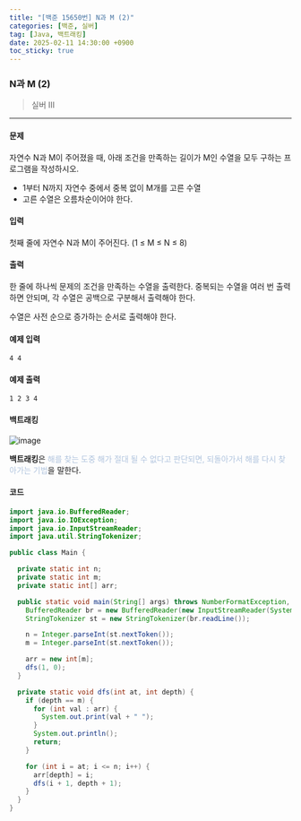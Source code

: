 ```yaml
---
title: "[백준 15650번] N과 M (2)"
categories: [백준, 실버]
tag: [Java, 백트래킹]
date: 2025-02-11 14:30:00 +0900
toc_sticky: true
---
```

### N과 M (2)
> 실버 III

***

#### 문제
자연수 N과 M이 주어졌을 때, 아래 조건을 만족하는 길이가 M인 수열을 모두 구하는 프로그램을 작성하시오.
- 1부터 N까지 자연수 중에서 중복 없이 M개를 고른 수열
- 고른 수열은 오름차순이어야 한다.

#### 입력
첫째 줄에 자연수 N과 M이 주어진다. (1 ≤ M ≤ N ≤ 8)

#### 출력
한 줄에 하나씩 문제의 조건을 만족하는 수열을 출력한다. 중복되는 수열을 여러 번 출력하면 안되며, 각 수열은 공백으로 구분해서 출력해야 한다.

수열은 사전 순으로 증가하는 순서로 출력해야 한다.

#### 예제 입력
```
4 4
```

#### 예제 출력
```
1 2 3 4
```

#### 백트래킹
![image](https://img1.daumcdn.net/thumb/R800x0/?scode=mtistory2&fname=https%3A%2F%2Fblog.kakaocdn.net%2Fdn%2FbaDbrv%2FbtsxicI1rVy%2Fx8MnKKqH5z2hzkjKHTVwek%2Fimg.jpg)

**백트래킹**은 <font color='#b0c4de'> 해를 찾는 도중 해가 절대 될 수 없다고 판단되면, 되돌아가서 해를 다시 찾아가는 기법</font>을 말한다.


#### 코드
```java
import java.io.BufferedReader;
import java.io.IOException;
import java.io.InputStreamReader;
import java.util.StringTokenizer;

public class Main {

  private static int n;
  private static int m;
  private static int[] arr;

  public static void main(String[] args) throws NumberFormatException, IOException {
    BufferedReader br = new BufferedReader(new InputStreamReader(System.in));
    StringTokenizer st = new StringTokenizer(br.readLine());

    n = Integer.parseInt(st.nextToken());
    m = Integer.parseInt(st.nextToken());

    arr = new int[m];
    dfs(1, 0);
  }

  private static void dfs(int at, int depth) {
    if (depth == m) {
      for (int val : arr) {
        System.out.print(val + " ");
      }
      System.out.println();
      return;
    }

    for (int i = at; i <= n; i++) {
      arr[depth] = i;
      dfs(i + 1, depth + 1);
    }
  }
}
```
